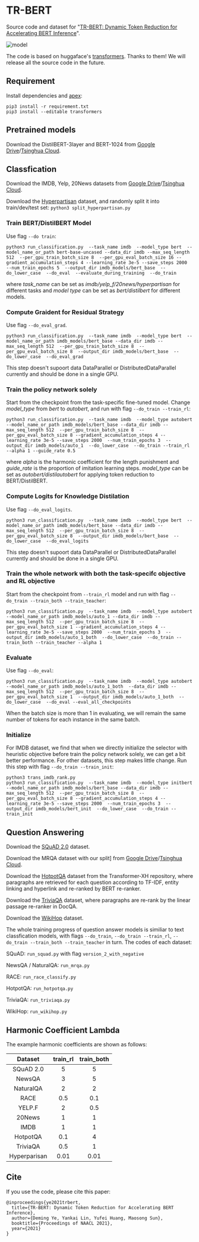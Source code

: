# TR-BERT

Source code and dataset for "[TR-BERT: Dynamic Token Reduction for Accelerating BERT Inference](https://arxiv.org/abs/2105.11618)".

![model](https://github.com/thunlp/TR-BERT/blob/master/model.jpg)

The code is based on huggaface's [transformers](https://github.com/huggingface/transformers). Thanks to them! We will release all the source code in the future.

## Requirement
Install dependencies and [apex](https://github.com/NVIDIA/apex):
```
pip3 install -r requirement.txt
pip3 install --editable transformers
```

## Pretrained models

Download the DistilBERT-3layer and BERT-1024 from [Google Drive](https://drive.google.com/drive/folders/1NzJ5_LVlQ1IORj48zTpYXE-4FGCATsf-?usp=sharing)/[Tsinghua Cloud](https://cloud.tsinghua.edu.cn/d/869133d3fdc2400baf30).
## Classfication


Download the IMDB, Yelp, 20News datasets from [Google Drive](https://drive.google.com/drive/folders/1NzJ5_LVlQ1IORj48zTpYXE-4FGCATsf-?usp=sharing)/[Tsinghua Cloud](https://cloud.tsinghua.edu.cn/d/869133d3fdc2400baf30).


Download the [Hyperpartisan](https://zenodo.org/record/1489920#.X2DxuWgzaUk) dataset, and randomly split it into train/dev/test set: `python3 split_hyperpartisan.py`


### Train BERT/DistilBERT Model
Use flag `--do train`:
```
python3 run_classification.py  --task_name imdb  --model_type bert  --model_name_or_path bert-base-uncased --data_dir imdb --max_seq_length 512  --per_gpu_train_batch_size 8  --per_gpu_eval_batch_size 16 --gradient_accumulation_steps 4 --learning_rate 3e-5 --save_steps 2000  --num_train_epochs 5  --output_dir imdb_models/bert_base  --do_lower_case  --do_eval  --evaluate_during_training  --do_train
```

where *task_name* can be set as *imdb/yelp_f/20news/hyperpartisan* for different tasks and *model type* can be set as *bert/distilbert* for different models.

### Compute Graident for Residual Strategy 
Use flag `--do_eval_grad`.
```
python3 run_classification.py  --task_name imdb  --model_type bert  --model_name_or_path imdb_models/bert_base --data_dir imdb --max_seq_length 512  --per_gpu_train_batch_size 8  --per_gpu_eval_batch_size 8  --output_dir imdb_models/bert_base  --do_lower_case  --do_eval_grad
```
This step doesn't supoort data DataParallel or DistributedDataParallel currently and should be done in a single GPU.

### Train the policy network solely
Start from the checkpoint from the task-specific fine-tuned model. Change *model_type* from *bert* to *autobert*, and run with flag `--do_train --train_rl`:
```
python3 run_classification.py  --task_name imdb  --model_type autobert  --model_name_or_path imdb_models/bert_base --data_dir imdb --max_seq_length 512  --per_gpu_train_batch_size 8  --per_gpu_eval_batch_size 8 --gradient_accumulation_steps 4 --learning_rate 3e-5 --save_steps 2000  --num_train_epochs 3  --output_dir imdb_models/auto_1  --do_lower_case  --do_train --train_rl --alpha 1 --guide_rate 0.5
```
where *alpha* is the harmonic coefficient for the length punishment and *guide_rate* is the proportion of imitation learning steps. *model_type* can be set as *autobert/distilautobert* for applying token reduction to BERT/DistilBERT.

### Compute Logits for Knowledge Distilation
Use flag `--do_eval_logits`.
```
python3 run_classification.py  --task_name imdb  --model_type bert  --model_name_or_path imdb_models/bert_base --data_dir imdb --max_seq_length 512  --per_gpu_train_batch_size 8  --per_gpu_eval_batch_size 8  --output_dir imdb_models/bert_base  --do_lower_case  --do_eval_logits
```
This step doesn't supoort data DataParallel or DistributedDataParallel currently and should be done in a single GPU.


### Train the whole network with both the task-specifc objective and RL objective
Start from the checkpoint from `--train_rl` model and run with flag `--do_train --train_both --train_teacher`:
```
python3 run_classification.py  --task_name imdb  --model_type autobert  --model_name_or_path imdb_models/auto_1 --data_dir imdb --max_seq_length 512  --per_gpu_train_batch_size 8  --per_gpu_eval_batch_size 1 --gradient_accumulation_steps 4 --learning_rate 3e-5 --save_steps 2000  --num_train_epochs 3  --output_dir imdb_models/auto_1_both  --do_lower_case  --do_train --train_both --train_teacher --alpha 1
```

### Evaluate
Use flag `--do_eval`:
```
python3 run_classification.py  --task_name imdb  --model_type autobert  --model_name_or_path imdb_models/auto_1_both  --data_dir imdb --max_seq_length 512  --per_gpu_train_batch_size 8  --per_gpu_eval_batch_size 1  --output_dir imdb_models/auto_1_both  --do_lower_case  --do_eval --eval_all_checkpoints
```

When the batch size is more than 1 in evaluating, we will remain the same number of tokens for each instance in the same batch.


### Initialize
For IMDB dataset, we find that when we directly initialize the selector with heuristic objective before train 
the policy network solely, we can get a bit better performance. For other datasets, this step makes little change. Run this step with flag `--do_train --train_init`:

```
python3 trans_imdb_rank.py
python3 run_classification.py  --task_name imdb  --model_type initbert  --model_name_or_path imdb_models/bert_base --data_dir imdb --max_seq_length 512  --per_gpu_train_batch_size 8  --per_gpu_eval_batch_size 8 --gradient_accumulation_steps 4 --learning_rate 3e-5 --save_steps 2000  --num_train_epochs 3  --output_dir imdb_models/bert_init  --do_lower_case  --do_train --train_init 
```


## Question Answering

Download the [SQuAD 2.0](https://rajpurkar.github.io/SQuAD-explorer) dataset.

Download the MRQA dataset with our split] from [Google Drive](https://drive.google.com/drive/folders/1NzJ5_LVlQ1IORj48zTpYXE-4FGCATsf-?usp=sharing)/[Tsinghua Cloud](https://cloud.tsinghua.edu.cn/d/869133d3fdc2400baf30).

Download the [HotpotQA](https://github.com/microsoft/Transformer-XH) dataset from the Transformer-XH repository, where paragraphs are retrieved for each question according to TF-IDF, entity linking and hyperlink and re-ranked by BERT re-ranker.

Download the [TriviaQA](https://github.com/mandarjoshi90/linked_qa_datasets) dataset, where paragraphs are re-rank by the linear passage re-ranker in DocQA.

Download the [WikiHop](https://qangaroo.cs.ucl.ac.uk) dataset.

The whole training progress of question answer models is similiar to text classfication models, with flags `--do_train`, `--do_train --train_rl`, `--do_train --train_both --train_teacher` in turn. The codes of each dataset:

SQuAD: `run_squad.py` with flag `version_2_with_negative`

NewsQA / NaturalQA: `run_mrqa.py`

RACE: `run_race_classify.py`

HotpotQA: `run_hotpotqa.py`

TriviaQA: `run_triviaqa.py`

WikiHop: `run_wikihop.py`


## Harmonic Coefficient Lambda

The example harmonic coefficients are shown as follows:

|Dataset | train_rl | train_both |  
|:-: |:-:|:-:  |
|SQuAD 2.0	| 5	|  5  |
|NewsQA	| 3	| 5 |
|NaturalQA | 2	| 2 |
|RACE |0.5 | 0.1 |
|YELP.F	|2 |0.5|
|20News	|1 |1|
|IMDB |1 |1|
|HotpotQA |0.1 |4|
|TriviaQA |0.5 | 1 |
|Hyperparisan |0.01	|0.01|

## Cite

If you use the code, please cite this paper:

```
@inproceedings{ye2021trbert,
  title={TR-BERT: Dynamic Token Reduction for Accelerating BERT Inference},
  author={Deming Ye, Yankai Lin, Yufei Huang, Maosong Sun},
  booktitle={Proceedings of NAACL 2021},
  year={2021}
}
```